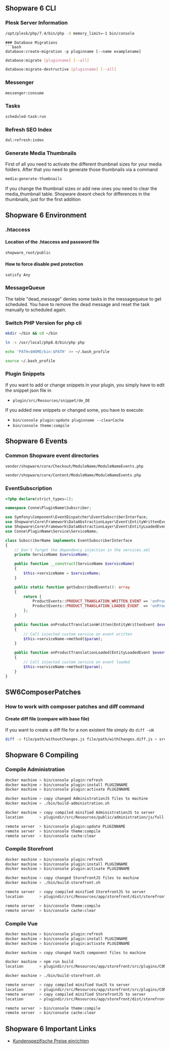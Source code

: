 ## Shopware 6 CLI
### Plesk Server Information
```bash
/opt/plesk/php/7.4/bin/php -d memory_limit=-1 bin/console
```

```
### Database Migrations
```bash
database:create-migration -p pluginname [--name examplename]
```
```bash
database:migrate [pluginname] [--all]
```
```bash
database:migrate-destructive [pluginname] [--all]
```
### Messenger
```bash
messenger:consume
```
### Tasks
```bash
scheduled-task:run
```
### Refresh SEO Index
```bash
dal:refresh:index
```
### Generate Media Thumbnails
First of all you need to activate the different thumbnail sizes for your media folders.
After that you need to generate those thumbnails via a command
```bash
media:generate-thumbnails
```
If you change the thumbnail sizes or add new ones you need to clear the media_thumbnail table.
Shopware doesnt check for differences in the thumbnails, just for the first addition

## Shopware 6 Environment
### .htaccess
#### Location of the .htaccess and password file
```bash 
shopware_root/public
```
#### How to force disable pwd protection
```bash
satisfy Any
```
### MessageQueue
The table "dead_message" denies some tasks in the messagequeue to get scheduled. You have to remove the dead message and reset the task manually to scheduled again.
### Switch PHP Version for php cli
```bash
mkdir ~/bin && cd ~/bin
```
```bash
ln -s /usr/local/php8.0/bin/php php
```
```bash
echo 'PATH=$HOME/bin:$PATH' >> ~/.bash_profile
```
```bash
source ~/.bash_profile
```
### Plugin Snippets
If you want to add or change snippets in your plugin, you simply have to edit the snippet json file in
  - ```plugin/src/Resources/snippet/de_DE```

If you added new snippets or changed some, you have to execute: 
  - ```bin/console plugin:update pluginname --clearCache```
  - ```bin/console theme:compile```

## Shopware 6 Events
### Common Shopware event directories
```bash
vendor/shopware/core/Checkout/ModuleName/ModuleNameEvents.php
```
```bash
vendor/shopware/core/Content/ModuleName/ModuleNameEvents.php
```
### EventSubscription
```php
<?php declare(strict_types=1);

namespace Conne\PluginName\Subscriber;

use Symfony\Component\EventDispatcher\EventSubscriberInterface;
use Shopware\Core\Framework\DataAbstractionLayer\Event\EntityWrittenEvent;
use Shopware\Core\Framework\DataAbstractionLayer\Event\EntityLoadedEvent;
use Conne\PluginName\Service\ServiceName;

class SubscriberName implements EventSubscriberInterface
{
    // Don't forget the dependency injection in the services.xml
    private ServiceName $serviceName;

    public function __construct(ServiceName $serviceName)
    {
        $this->serviceName = $serviceName;
    }

    public static function getSubscribedEvents(): array  
    {
        return [  
            ProductEvents::PRODUCT_TRANSLATION_WRITTEN_EVENT => 'onProductTranslationWritten',
            ProductEvents::PRODUCT_TRANSLATION_LOADED_EVENT  => 'onProductTranslationLoaded',
        ];  
    }

    public function onProductTranslationWritten(EntityWrittenEvent $event): void
    {
        // Call injected custom service on event written
        $this->serviceName->method($param);
    }

    public function onProductTranslationLoaded(EntityLoadedEvent $event): void
    {
        // Call injected custom service on event loaded
        $this->serviceName->method($param);
    }
}
```

## SW6ComposerPatches
### How to work with composer patches and diff command

#### Create diff file (compare with base file)

If you want to create a diff file for a non existent file simply do ```diff -uN```

```sh
diff -u file/path/withoutChanges.js file/path/withChanges.diff.js > src/patches/vendorname/modulename/describing_name.diff
```
## Shopware 6 Compiling
### Compile Administration
```bash
docker machine > bin/console plugin:refresh
docker machine > bin/console plugin:install PLUGINNAME
docker machine > bin/console plugin:activate PLUGINNAME

docker machine > copy changed AdministrationJS files to machine
docker machine > ./bin/build-administration.sh

docker machine > copy compiled minified AdministrationJS to server
location       > plugindir/src/Resources/public/administration/js/full-plugin-name.js

remote server  > bin/console plugin:update PLUGINNAME
remote server  > bin/console theme:compile
remote server  > bin/console cache:clear
```

### Compile Storefront
```bash
docker machine > bin/console plugin:refresh
docker machine > bin/console plugin:install PLUGINNAME
docker machine > bin/console plugin:activate PLUGINNAME

docker machine > copy changed StorefrontJS files to machine
docker machine > ./bin/build-storefront.sh

remote server  > copy compiled minified StorefrontJS to server
location       > plugindir/src/Resources/app/storefront/dist/storefront/js/full-plugin-name.js

remote server  > bin/console theme:compile
remote server  > bin/console cache:clear
```
### Compile Vue
```bash
docker machine > bin/console plugin:refresh
docker machine > bin/console plugin:install PLUGINNAME
docker machine > bin/console plugin:activate PLUGINNAME

docker machine > copy changed VueJS component files to machine

docker machine > npm run build
location       > plugindir/src/Resources/app/storefront/src/plugins/COMPONENT-NAME

docker machine > ./bin/build-storefront.sh

remote server  > copy compiled minified VueJS to server
location       > plugindir/src/Resources/app/storefront/src/plugins/COMPONENT-NAME/dist/COMPONENT-NAME.js
remote server  > copy compiled minified StorefrontJS to server
location       > plugindir/src/Resources/app/storefront/dist/storefront/js/full-plugin-name.js

remote server  > bin/console theme:compile
remote server  > bin/console cache:clear
```

## Shopware 6 Important Links
- [Kundenspezifische Preise einrichten](https://sitegeist.de/blog/e-commerce/kundenindividuelle-preise-in-shopware-6.html)






